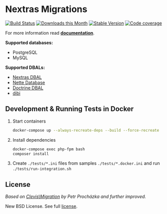 Nextras Migrations
==================

[![Build Status](https://travis-ci.org/nextras/migrations.svg?branch=master)](https://travis-ci.org/nextras/migrations)
[![Downloads this Month](https://img.shields.io/packagist/dm/nextras/migrations.svg?style=flat)](https://packagist.org/packages/nextras/migrations)
[![Stable Version](https://poser.pugx.org/nextras/migrations/v/stable)](https://packagist.org/packages/nextras/migrations)
[![Code coverage](https://img.shields.io/coveralls/nextras/migrations.svg?style=flat)](https://coveralls.io/r/nextras/migrations)

For more information read **[documentation](https://nextras.org/migrations/docs)**.

**Supported databases:**
* PostgreSQL
* MySQL

**Supported DBALs:**
* [Nextras DBAL](https://github.com/nextras/dbal)
* [Nette Database](https://github.com/nette/database)
* [Doctrine DBAL](https://github.com/doctrine/dbal)
* [dibi](https://github.com/dg/dibi)


Development & Running Tests in Docker
-------------------------------------
1. Start containers
    ```bash
    docker-compose up --always-recreate-deps --build --force-recreate
    ```
1. Install dependencies
    ```bash
    docker-compose exec php-fpm bash
    composer install
    ```
1. Create `./tests/*.ini` files from samples `./tests/*.docker.ini` and run `./tests/run-integration.sh`


License
-------

*Based on [Clevis\Migration](https://github.com/Clevis/Migration) by Petr Procházka and further improved.*

New BSD License. See full [license](license.md).

